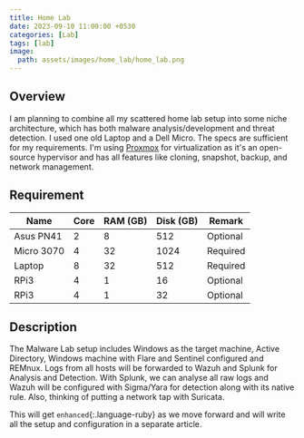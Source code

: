 ```yaml
---
title: Home Lab
date: 2023-09-10 11:00:00 +0530
categories: [Lab]
tags: [lab]
image:
  path: assets/images/home_lab/home_lab.png
---
```



## Overview

I am planning to combine all my scattered home lab setup into some niche architecture, which has both malware analysis/development and threat detection. I used one old Laptop and a Dell Micro. The specs are sufficient for my requirements. I'm using [Proxmox](https://www.proxmox.com/en/proxmox-virtual-environment/overview) for virtualization as it's an open-source hypervisor and has all features like cloning, snapshot, backup, and network management.

## Requirement

| Name       | Core | RAM (GB) | Disk (GB) | Remark   |
|------------|------|----------|-----------|----------|
| Asus PN41  | 2    | 8        | 512       | Optional |
| Micro 3070 | 4    | 32       | 1024      | Required |
| Laptop     | 8    | 32       | 512       | Required |
| RPi3       | 4    | 1        | 16        | Optional |
| RPi3       | 4    | 1        | 32        | Optional |

## Description

The Malware Lab setup includes Windows as the target machine, Active Directory, Windows machine with Flare and Sentinel configured and REMnux. Logs from all hosts will be forwarded to Wazuh and Splunk for Analysis and Detection. With Splunk, we can analyse all raw logs and Wazuh will be configured with Sigma/Yara for detection along with its native rule. Also, thinking of putting a network tap with Suricata.


This will get `enhanced`{:.language-ruby} as we move forward and will write all the setup and configuration in a separate article.

